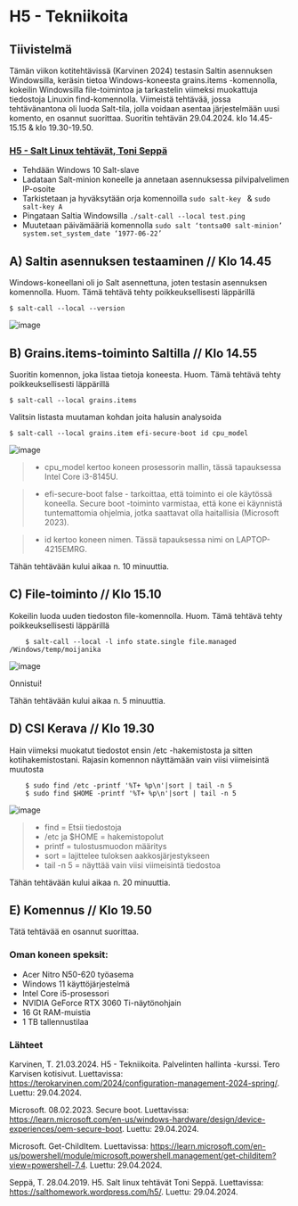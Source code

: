 # H5 - Tekniikoita

## Tiivistelmä

Tämän viikon kotitehtävissä (Karvinen 2024) testasin Saltin asennuksen Windowsilla, keräsin tietoa Windows-koneesta grains.items -komennolla, kokeilin Windowsilla file-toimintoa ja tarkastelin viimeksi muokattuja tiedostoja Linuxin find-komennolla. Viimeistä tehtävää, jossa tehtävänantona oli luoda Salt-tila, jolla voidaan asentaa järjestelmään uusi komento, en osannut suorittaa. Suoritin tehtävän 29.04.2024. klo 14.45-15.15 & klo 19.30-19.50.

### [H5 - Salt Linux tehtävät, Toni Seppä](https://salthomework.wordpress.com/h5/)

- Tehdään Windows 10 Salt-slave
- Ladataan Salt-minion koneelle ja annetaan asennuksessa pilvipalvelimen IP-osoite
- Tarkistetaan ja hyväksytään orja komennoilla ```sudo salt-key ``` &   ```sudo salt-key A```
- Pingataan Saltia Windowsilla  ```./salt-call --local test.ping ```
- Muutetaan päivämääriä komennolla  ```sudo salt ‘tontsa00 salt-minion’ system.set_system_date ‘1977-06-22’```
  


## A) Saltin asennuksen testaaminen // Klo 14.45

Windows-koneellani oli jo Salt asennettuna, joten testasin asennuksen komennolla. Huom. Tämä tehtävä tehty poikkeuksellisesti läppärillä


    $ salt-call --local --version

![image](https://github.com/bhd471/Palvelinten-hallinta/assets/148760837/2115bdc5-8723-482f-8165-e2140f3813b1)

## B) Grains.items-toiminto Saltilla // Klo 14.55

Suoritin komennon, joka listaa tietoja koneesta. Huom. Tämä tehtävä tehty poikkeuksellisesti läppärillä

    $ salt-call --local grains.items

Valitsin listasta muutaman kohdan joita halusin analysoida

    $ salt-call --local grains.item efi-secure-boot id cpu_model

![image](https://github.com/bhd471/Palvelinten-hallinta/assets/148760837/07f18d2d-bc50-4f3d-b3c5-e790ff9c91fa)

> - cpu_model kertoo koneen prosessorin mallin, tässä tapauksessa Intel Core i3-8145U. 

> - efi-secure-boot false - tarkoittaa, että toiminto ei ole käytössä koneella. Secure boot -toiminto varmistaa, että kone ei käynnistä tuntemattomia ohjelmia, jotka saattavat olla haitallisia (Microsoft 2023).

> - id kertoo koneen nimen. Tässä tapauksessa nimi on LAPTOP-4215EMRG. 

Tähän tehtävään kului aikaa n. 10 minuuttia.

## C) File-toiminto // Klo 15.10

Kokeilin luoda uuden tiedoston file-komennolla. Huom. Tämä tehtävä tehty poikkeuksellisesti läppärillä


        $ salt-call --local -l info state.single file.managed                         /Windows/temp/moijanika
        

![image](https://github.com/bhd471/Palvelinten-hallinta/assets/148760837/74bc7de0-062a-4fcf-99eb-57c9f4a2400e)

Onnistui!

Tähän tehtävään kului aikaa n. 5 minuuttia.

## D) CSI Kerava // Klo 19.30

Hain viimeksi muokatut tiedostot ensin /etc -hakemistosta ja sitten kotihakemistostani. Rajasin komennon näyttämään vain viisi viimeisintä muutosta

        $ sudo find /etc -printf '%T+ %p\n'|sort | tail -n 5
        $ sudo find $HOME -printf '%T+ %p\n'|sort | tail -n 5
        

![image](https://github.com/bhd471/Palvelinten-hallinta/assets/148760837/c85fd076-14a8-44d9-900f-0ce5f0e2ac2c)

> - find = Etsii tiedostoja
> - /etc ja $HOME = hakemistopolut
> - printf = tulostusmuodon määritys
> - sort = lajittelee tuloksen aakkosjärjestykseen
> - tail -n 5 = näyttää vain viisi viimeisintä tiedostoa

Tähän tehtävään kului aikaa n. 20 minuuttia.

## E) Komennus // Klo 19.50

Tätä tehtävää en osannut suorittaa. 

### Oman koneen speksit:

- Acer Nitro N50-620 työasema
- Windows 11 käyttöjärjestelmä
- Intel Core i5-prosessori
- NVIDIA GeForce RTX 3060 Ti-näytönohjain
- 16 Gt RAM-muistia
- 1 TB tallennustilaa


### Lähteet

Karvinen, T. 21.03.2024. H5 - Tekniikoita. Palvelinten hallinta -kurssi. Tero Karvisen kotisivut. Luettavissa: https://terokarvinen.com/2024/configuration-management-2024-spring/. Luettu: 29.04.2024.

Microsoft. 08.02.2023. Secure boot. Luettavissa: https://learn.microsoft.com/en-us/windows-hardware/design/device-experiences/oem-secure-boot. Luettu: 29.04.2024.

Microsoft. Get-ChildItem. Luettavissa: https://learn.microsoft.com/en-us/powershell/module/microsoft.powershell.management/get-childitem?view=powershell-7.4. Luettu: 29.04.2024.

Seppä, T. 28.04.2019. H5. Salt linux tehtävät Toni Seppä. Luettavissa: https://salthomework.wordpress.com/h5/. Luettu: 29.04.2024.
